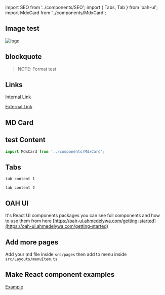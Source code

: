 import SEO from '../components/SEO';
import { Tabs, Tab } from 'oah-ui';
import MdxCard from '../components/MdxCard';

<SEO title="Home Page" />

<MdxCard>

## Image test

<img src="/OAH.png" alt="logo" />

## blockquote

> NOTE: Format test

## Links

[Internal Link](/)

[External Link](https://github.com/AhmedElywa/gatsbyjs-docs-starter)

## MD Card

<MdxCard>

## test Content

```js
import MdxCard from '../components/MdxCard';
```

</MdxCard>

## Tabs

<Tabs>
<Tab icon="eye-outline" title="Tab 1" >

```
tab content 1
```

</Tab>
<Tab icon="settings-outline" title="Tab 2" >

```
tab content 2
```

</Tab>
</Tabs>

## OAH UI

It's React UI components packages you can see full components and how to use them from here [https://oah-ui.ahmedelywa.com/getting-started](https://oah-ui.ahmedelywa.com/getting-started)

## Add more pages

Add your md file inside `src/pages` then add to menu inside `src/Layouts/menuItem.ts`

## Make React component examples

[Example](demo://../components/Buttons.tsx)

</MdxCard>
